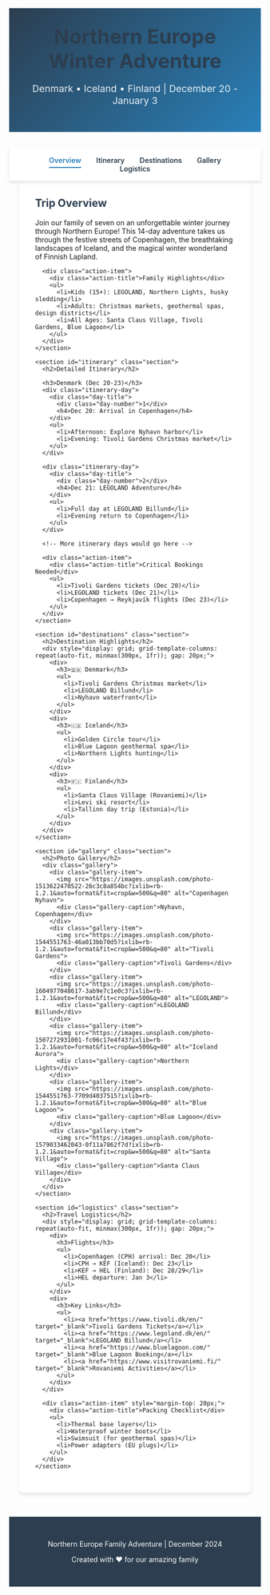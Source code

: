 <!DOCTYPE html>
<html lang="en">
<head>
  <meta charset="UTF-8">
  <meta name="viewport" content="width=device-width, initial-scale=1.0">
  <title>Northern Europe Winter Adventure</title>
  <style>
    :root {
      --primary: #2c3e50;
      --secondary: #2980b9;
      --light: #f0f4f8;
      --white: #ffffff;
      --shadow: 0 4px 6px rgba(0,0,0,0.1);
    }
    
    body {
      font-family: 'Segoe UI', Tahoma, Geneva, Verdana, sans-serif;
      line-height: 1.6;
      background: var(--light);
      color: #333;
      margin: 0;
      padding: 0;
    }
    
    header {
      background: linear-gradient(135deg, var(--primary), var(--secondary));
      color: white;
      padding: 2rem 0;
      text-align: center;
      margin-bottom: 2rem;
    }
    
    h1, h2, h3 {
      color: var(--primary);
      margin-top: 0;
    }
    
    h1 {
      font-size: 2.5rem;
      margin-bottom: 0.5rem;
    }
    
    .subtitle {
      font-size: 1.2rem;
      opacity: 0.9;
    }
    
    .container {
      max-width: 1200px;
      margin: 0 auto;
      padding: 0 20px;
    }
    
    nav {
      background: var(--white);
      padding: 1rem;
      box-shadow: var(--shadow);
      position: sticky;
      top: 0;
      z-index: 100;
    }
    
    nav ul {
      display: flex;
      justify-content: center;
      list-style: none;
      padding: 0;
      margin: 0;
      flex-wrap: wrap;
    }
    
    nav li {
      margin: 0 15px;
    }
    
    nav a {
      color: var(--primary);
      text-decoration: none;
      font-weight: 600;
      padding: 5px 0;
      border-bottom: 2px solid transparent;
      transition: all 0.3s ease;
    }
    
    nav a:hover, nav a.active {
      color: var(--secondary);
      border-bottom-color: var(--secondary);
    }
    
    .section {
      background: var(--white);
      padding: 2rem;
      border-radius: 8px;
      box-shadow: var(--shadow);
      margin-bottom: 2rem;
    }
    
    .gallery {
      display: grid;
      grid-template-columns: repeat(auto-fill, minmax(250px, 1fr));
      gap: 20px;
      margin-top: 1.5rem;
    }
    
    .gallery-item {
      position: relative;
      overflow: hidden;
      border-radius: 8px;
      height: 200px;
      box-shadow: var(--shadow);
      transition: transform 0.3s ease;
    }
    
    .gallery-item:hover {
      transform: translateY(-5px);
    }
    
    .gallery-item img {
      width: 100%;
      height: 100%;
      object-fit: cover;
      transition: transform 0.5s ease;
    }
    
    .gallery-item:hover img {
      transform: scale(1.05);
    }
    
    .gallery-caption {
      position: absolute;
      bottom: 0;
      left: 0;
      right: 0;
      background: rgba(0,0,0,0.7);
      color: white;
      padding: 10px;
      transform: translateY(100%);
      transition: transform 0.3s ease;
    }
    
    .gallery-item:hover .gallery-caption {
      transform: translateY(0);
    }
    
    .itinerary-day {
      border-left: 4px solid var(--secondary);
      padding-left: 1.5rem;
      margin-bottom: 2rem;
    }
    
    .day-title {
      display: flex;
      align-items: center;
      margin-bottom: 1rem;
    }
    
    .day-number {
      background: var(--secondary);
      color: white;
      width: 40px;
      height: 40px;
      border-radius: 50%;
      display: flex;
      align-items: center;
      justify-content: center;
      margin-right: 1rem;
      font-weight: bold;
    }
    
    .action-item {
      background: #fff8e1;
      border-left: 4px solid #ffc107;
      padding: 1rem;
      margin: 1rem 0;
    }
    
    .action-title {
      font-weight: bold;
      color: #ff9800;
      margin-bottom: 0.5rem;
    }
    
    footer {
      background: var(--primary);
      color: white;
      text-align: center;
      padding: 2rem 0;
      margin-top: 3rem;
    }
    
    @media (max-width: 768px) {
      .gallery {
        grid-template-columns: repeat(auto-fill, minmax(150px, 1fr));
      }
      
      nav ul {
        flex-direction: column;
        align-items: center;
      }
      
      nav li {
        margin: 5px 0;
      }
    }
  </style>
</head>
<body>
  <header>
    <div class="container">
      <h1>Northern Europe Winter Adventure</h1>
      <p class="subtitle">Denmark • Iceland • Finland | December 20 - January 3</p>
    </div>
  </header>

  <nav>
    <div class="container">
      <ul>
        <li><a href="#overview" class="active">Overview</a></li>
        <li><a href="#itinerary">Itinerary</a></li>
        <li><a href="#destinations">Destinations</a></li>
        <li><a href="#gallery">Gallery</a></li>
        <li><a href="#logistics">Logistics</a></li>
      </ul>
    </div>
  </nav>

  <div class="container">
    <section id="overview" class="section">
      <h2>Trip Overview</h2>
      <p>Join our family of seven on an unforgettable winter journey through Northern Europe! This 14-day adventure takes us through the festive streets of Copenhagen, the breathtaking landscapes of Iceland, and the magical winter wonderland of Finnish Lapland.</p>
      
      <div class="action-item">
        <div class="action-title">Family Highlights</div>
        <ul>
          <li>Kids (15+): LEGOLAND, Northern Lights, husky sledding</li>
          <li>Adults: Christmas markets, geothermal spas, design districts</li>
          <li>All Ages: Santa Claus Village, Tivoli Gardens, Blue Lagoon</li>
        </ul>
      </div>
    </section>

    <section id="itinerary" class="section">
      <h2>Detailed Itinerary</h2>
      
      <h3>Denmark (Dec 20-23)</h3>
      <div class="itinerary-day">
        <div class="day-title">
          <div class="day-number">1</div>
          <h4>Dec 20: Arrival in Copenhagen</h4>
        </div>
        <ul>
          <li>Afternoon: Explore Nyhavn harbor</li>
          <li>Evening: Tivoli Gardens Christmas market</li>
        </ul>
      </div>
      
      <div class="itinerary-day">
        <div class="day-title">
          <div class="day-number">2</div>
          <h4>Dec 21: LEGOLAND Adventure</h4>
        </div>
        <ul>
          <li>Full day at LEGOLAND Billund</li>
          <li>Evening return to Copenhagen</li>
        </ul>
      </div>
      
      <!-- More itinerary days would go here -->
      
      <div class="action-item">
        <div class="action-title">Critical Bookings Needed</div>
        <ul>
          <li>Tivoli Gardens tickets (Dec 20)</li>
          <li>LEGOLAND tickets (Dec 21)</li>
          <li>Copenhagen → Reykjavík flights (Dec 23)</li>
        </ul>
      </div>
    </section>

    <section id="destinations" class="section">
      <h2>Destination Highlights</h2>
      <div style="display: grid; grid-template-columns: repeat(auto-fit, minmax(300px, 1fr)); gap: 20px;">
        <div>
          <h3>🇩🇰 Denmark</h3>
          <ul>
            <li>Tivoli Gardens Christmas market</li>
            <li>LEGOLAND Billund</li>
            <li>Nyhavn waterfront</li>
          </ul>
        </div>
        <div>
          <h3>🇮🇸 Iceland</h3>
          <ul>
            <li>Golden Circle tour</li>
            <li>Blue Lagoon geothermal spa</li>
            <li>Northern Lights hunting</li>
          </ul>
        </div>
        <div>
          <h3>🇫🇮 Finland</h3>
          <ul>
            <li>Santa Claus Village (Rovaniemi)</li>
            <li>Levi ski resort</li>
            <li>Tallinn day trip (Estonia)</li>
          </ul>
        </div>
      </div>
    </section>

    <section id="gallery" class="section">
      <h2>Photo Gallery</h2>
      <div class="gallery">
        <div class="gallery-item">
          <img src="https://images.unsplash.com/photo-1513622470522-26c3c8a854bc?ixlib=rb-1.2.1&auto=format&fit=crop&w=500&q=80" alt="Copenhagen Nyhavn">
          <div class="gallery-caption">Nyhavn, Copenhagen</div>
        </div>
        <div class="gallery-item">
          <img src="https://images.unsplash.com/photo-1544551763-46a013bb70d5?ixlib=rb-1.2.1&auto=format&fit=crop&w=500&q=80" alt="Tivoli Gardens">
          <div class="gallery-caption">Tivoli Gardens</div>
        </div>
        <div class="gallery-item">
          <img src="https://images.unsplash.com/photo-1604977048617-3ab9e7c1e0c3?ixlib=rb-1.2.1&auto=format&fit=crop&w=500&q=80" alt="LEGOLAND">
          <div class="gallery-caption">LEGOLAND Billund</div>
        </div>
        <div class="gallery-item">
          <img src="https://images.unsplash.com/photo-1507272931001-fc06c17e4f43?ixlib=rb-1.2.1&auto=format&fit=crop&w=500&q=80" alt="Iceland Aurora">
          <div class="gallery-caption">Northern Lights</div>
        </div>
        <div class="gallery-item">
          <img src="https://images.unsplash.com/photo-1544551763-7709d4037515?ixlib=rb-1.2.1&auto=format&fit=crop&w=500&q=80" alt="Blue Lagoon">
          <div class="gallery-caption">Blue Lagoon</div>
        </div>
        <div class="gallery-item">
          <img src="https://images.unsplash.com/photo-1579033462043-0f11a7862f7d?ixlib=rb-1.2.1&auto=format&fit=crop&w=500&q=80" alt="Santa Village">
          <div class="gallery-caption">Santa Claus Village</div>
        </div>
      </div>
    </section>

    <section id="logistics" class="section">
      <h2>Travel Logistics</h2>
      <div style="display: grid; grid-template-columns: repeat(auto-fit, minmax(300px, 1fr)); gap: 20px;">
        <div>
          <h3>Flights</h3>
          <ul>
            <li>Copenhagen (CPH) arrival: Dec 20</li>
            <li>CPH → KEF (Iceland): Dec 23</li>
            <li>KEF → HEL (Finland): Dec 28/29</li>
            <li>HEL departure: Jan 3</li>
          </ul>
        </div>
        <div>
          <h3>Key Links</h3>
          <ul>
            <li><a href="https://www.tivoli.dk/en/" target="_blank">Tivoli Gardens Tickets</a></li>
            <li><a href="https://www.legoland.dk/en/" target="_blank">LEGOLAND Billund</a></li>
            <li><a href="https://www.bluelagoon.com/" target="_blank">Blue Lagoon Booking</a></li>
            <li><a href="https://www.visitrovaniemi.fi/" target="_blank">Rovaniemi Activities</a></li>
          </ul>
        </div>
      </div>
      
      <div class="action-item" style="margin-top: 20px;">
        <div class="action-title">Packing Checklist</div>
        <ul>
          <li>Thermal base layers</li>
          <li>Waterproof winter boots</li>
          <li>Swimsuit (for geothermal spas)</li>
          <li>Power adapters (EU plugs)</li>
        </ul>
      </div>
    </section>
  </div>

  <footer>
    <div class="container">
      <p>Northern Europe Family Adventure | December 2024</p>
      <p>Created with ❤️ for our amazing family</p>
    </div>
  </footer>

  <script>
    // Simple smooth scrolling for navigation
    document.querySelectorAll('nav a').forEach(anchor => {
      anchor.addEventListener('click', function(e) {
        e.preventDefault();
        
        document.querySelectorAll('nav a').forEach(a => {
          a.classList.remove('active');
        });
        this.classList.add('active');
        
        const targetId = this.getAttribute('href');
        document.querySelector(targetId).scrollIntoView({
          behavior: 'smooth'
        });
      });
    });
    
    // Highlight current section in nav
    window.addEventListener('scroll', function() {
      const sections = document.querySelectorAll('section');
      let current = '';
      
      sections.forEach(section => {
        const sectionTop = section.offsetTop;
        const sectionHeight = section.clientHeight;
        
        if (pageYOffset >= sectionTop - 100) {
          current = section.getAttribute('id');
        }
      });
      
      document.querySelectorAll('nav a').forEach(a => {
        a.classList.remove('active');
        if (a.getAttribute('href') === `#${current}`) {
          a.classList.add('active');
        }
      });
    });
  </script>
</body>
</html>
